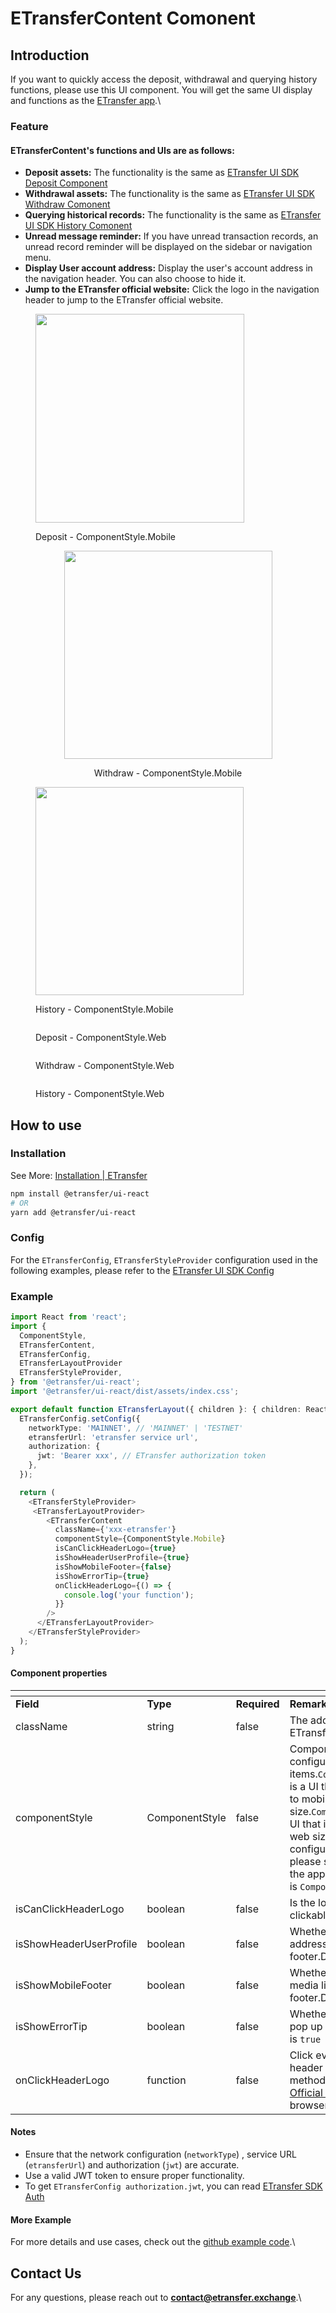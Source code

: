 # ETransferContent Comonent

## Introduction

If you want to quickly access the deposit, withdrawal and querying history functions, please use this UI component. You will get the same UI display and functions as the [ETransfer app](https://app.etransfer.exchange).\


### Feature

#### ETransferContent's functions and UIs are as follows:

* **Deposit assets:** The functionality is the same as [ETransfer UI SDK Deposit Component](deposit-component.md)
* **Withdrawal assets:** The functionality is the same as [ETransfer UI SDK Withdraw Comonent](withdraw-comonent.md)
* **Querying historical records:** The functionality is the same as [ETransfer UI SDK History Comonent](history-comonent.md)
* **Unread message reminder:** If you have unread transaction records, an unread record reminder will be displayed on the sidebar or navigation menu.
* **Display User account address:** Display the user's account address in the navigation header. You can also choose to hide it.
* **Jump to the ETransfer official website:** Click the logo in the navigation header to jump to the ETransfer official website.

<figure><img src="../../../.gitbook/assets/image (6).png" alt="" width="334"><figcaption><p>Deposit - ComponentStyle.Mobile</p></figcaption></figure>

<div align="center">

<figure><img src="../../../.gitbook/assets/image (7).png" alt="" width="333"><figcaption><p>Withdraw - ComponentStyle.Mobile</p></figcaption></figure>

</div>

<figure><img src="../../../.gitbook/assets/image (8).png" alt="" width="333"><figcaption><p>History - ComponentStyle.Mobile</p></figcaption></figure>

<figure><img src="../../../.gitbook/assets/image (9).png" alt=""><figcaption><p>Deposit - ComponentStyle.Web</p></figcaption></figure>

<figure><img src="../../../.gitbook/assets/image (10).png" alt=""><figcaption><p>Withdraw - ComponentStyle.Web</p></figcaption></figure>

<figure><img src="../../../.gitbook/assets/image (11).png" alt=""><figcaption><p>History - ComponentStyle.Web</p></figcaption></figure>

## How to use

### Installation

See More: [Installation | ETransfer](https://etransfer.gitbook.io/docs/sdk/get-started/installation)

```bash
npm install @etransfer/ui-react
# OR
yarn add @etransfer/ui-react
```

### Config

For the `ETransferConfig`, `ETransferStyleProvider` configuration used in the following examples, please refer to the [ETransfer UI SDK Config](configuration.md)

### Example

```typescript
import React from 'react';
import {
  ComponentStyle,
  ETransferContent,
  ETransferConfig,
  ETransferLayoutProvider
  ETransferStyleProvider,
} from '@etransfer/ui-react';
import '@etransfer/ui-react/dist/assets/index.css';

export default function ETransferLayout({ children }: { children: React.ReactNode }) {
  ETransferConfig.setConfig({
    networkType: 'MAINNET', // 'MAINNET' | 'TESTNET'
    etransferUrl: 'etransfer service url',
    authorization: {
      jwt: 'Bearer xxx', // ETransfer authorization token
    },
  });

  return (
    <ETransferStyleProvider>
     <ETransferLayoutProvider>
        <ETransferContent
          className={'xxx-etransfer'}
          componentStyle={ComponentStyle.Mobile}
          isCanClickHeaderLogo={true}
          isShowHeaderUserProfile={true}
          isShowMobileFooter={false}
          isShowErrorTip={true}
          onClickHeaderLogo={() => {
            console.log('your function');
          }}
        />
      </ETransferLayoutProvider>
    </ETransferStyleProvider>
  );
}
```

#### Component properties

<table data-header-hidden><thead><tr><th width="137"></th><th width="107"></th><th width="103"></th><th></th></tr></thead><tbody><tr><td><strong>Field</strong></td><td><strong>Type</strong></td><td><strong>Required</strong></td><td><strong>Remarks</strong></td></tr><tr><td>className</td><td>string</td><td>false</td><td>The additional class to ETransferContent.</td></tr><tr><td>componentStyle</td><td>ComponentStyle<br></td><td>false</td><td>Component style configuration items.<code>ComponentStyle.Mobile</code> is a UI that is better adapted to mobile size.<code>ComponentStyle.Web</code> is a UI that is better adapted to web size.If you want to configure responsiveness, please switch the UI style at the appropriate time.Default is <code>ComponentStyle.Web</code></td></tr><tr><td>isCanClickHeaderLogo</td><td>boolean</td><td>false</td><td>Is the logo in the header clickable?Default is <code>true</code></td></tr><tr><td>isShowHeaderUserProfile</td><td>boolean</td><td>false</td><td>Whether to display user addresses in the mobile footer.Default is <code>true</code></td></tr><tr><td>isShowMobileFooter</td><td>boolean</td><td>false</td><td>Whether to display social media links in the mobile footer.Default is <code>false</code></td></tr><tr><td>isShowErrorTip</td><td>boolean</td><td>false</td><td>Whether to automatically pop up error prompt.Default is <code>true</code></td></tr><tr><td>onClickHeaderLogo</td><td>function</td><td>false</td><td>Click event of the page header logo.The default method is to open <a href="http://etransfer.exchange">ETransfer Official Website</a> in a new browser tab.</td></tr></tbody></table>

#### Notes

* Ensure that the network configuration (`networkType`) , service URL (`etransferUrl`) and authorization (`jwt`) are accurate.
* Use a valid JWT token to ensure proper functionality.
* To get `ETransferConfig authorization.jwt`, you can read [ETransfer SDK Auth](../auth.md)

#### More Example

For more details and use cases, check out the [github example code](https://github.com/ETransferProject/etransfer-toolkit/blob/master/packages/example/src/app/etransfer/page.tsx).\


## Contact Us

For any questions, please reach out to **contact@etransfer.exchange**.\


